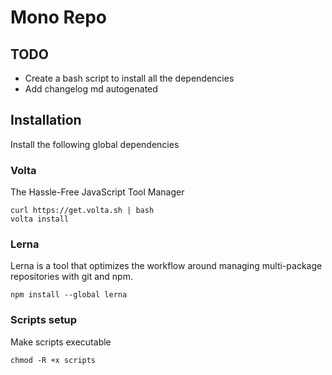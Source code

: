 # Mono Repo

## TODO

- Create a bash script to install all the dependencies
- Add changelog md autogenated

## Installation

Install the following global dependencies

### Volta

The Hassle-Free JavaScript Tool Manager

```
curl https://get.volta.sh | bash
volta install
```

### Lerna

Lerna is a tool that optimizes the workflow around managing multi-package repositories with git and npm.

```
npm install --global lerna

```

### Scripts setup

Make scripts executable

```
chmod -R +x scripts
```
